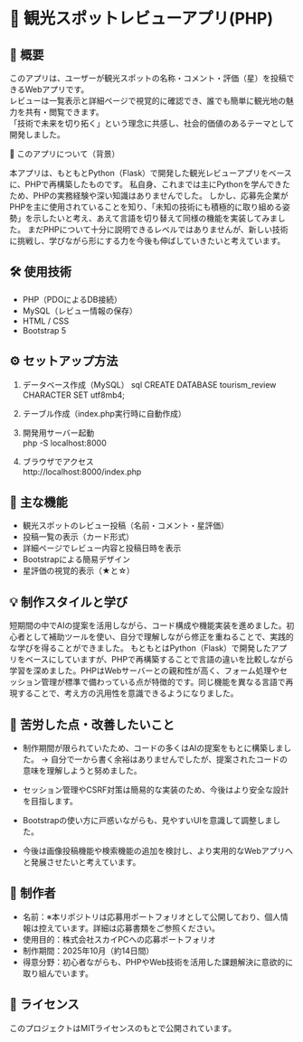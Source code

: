 # 🗾 観光スポットレビューアプリ(PHP)

## 📘 概要
このアプリは、ユーザーが観光スポットの名称・コメント・評価（星）を投稿できるWebアプリです。  
レビューは一覧表示と詳細ページで視覚的に確認でき、誰でも簡単に観光地の魅力を共有・閲覧できます。  
「技術で未来を切り拓く」という理念に共感し、社会的価値のあるテーマとして開発しました。

🔄 このアプリについて（背景）

本アプリは、もともとPython（Flask）で開発した観光レビューアプリをベースに、PHPで再構築したものです。
私自身、これまでは主にPythonを学んできたため、PHPの実務経験や深い知識はありませんでした。
しかし、応募先企業がPHPを主に使用されていることを知り、「未知の技術にも積極的に取り組める姿勢」を示したいと考え、あえて言語を切り替えて同様の機能を実装してみました。
まだPHPについて十分に説明できるレベルではありませんが、新しい技術に挑戦し、学びながら形にする力を今後も伸ばしていきたいと考えています。

## 🛠 使用技術
- PHP（PDOによるDB接続）
- MySQL（レビュー情報の保存）
- HTML / CSS
- Bootstrap 5


## ⚙️ セットアップ方法

1.  データベース作成（MySQL）
   sql
   CREATE DATABASE tourism_review CHARACTER SET utf8mb4;

2. テーブル作成（index.php実行時に自動作成）

3. 開発用サーバー起動  
  php -S localhost:8000

4. ブラウザでアクセス  
   http://localhost:8000/index.php
   

## 🌟 主な機能
- 観光スポットのレビュー投稿（名前・コメント・星評価）
- 投稿一覧の表示（カード形式）
- 詳細ページでレビュー内容と投稿日時を表示
- Bootstrapによる簡易デザイン
- 星評価の視覚的表示（★と☆）

## 💡 制作スタイルと学び

短期間の中でAIの提案を活用しながら、コード構成や機能実装を進めました。初心者として補助ツールを使い、自分で理解しながら修正を重ねることで、実践的な学びを得ることができました。
もともとはPython（Flask）で開発したアプリをベースにしていますが、PHPで再構築することで言語の違いを比較しながら学習を深めました。PHPはWebサーバーとの親和性が高く、フォーム処理やセッション管理が標準で備わっている点が特徴的です。同じ機能を異なる言語で再現することで、考え方の汎用性を意識できるようになりました。

## 🧩 苦労した点・改善したいこと

- 制作期間が限られていたため、コードの多くはAIの提案をもとに構築しました。
→ 自分で一から書く余裕はありませんでしたが、提案されたコードの意味を理解しようと努めました。

- セッション管理やCSRF対策は簡易的な実装のため、今後はより安全な設計を目指します。

- Bootstrapの使い方に戸惑いながらも、見やすいUIを意識して調整しました。

- 今後は画像投稿機能や検索機能の追加を検討し、より実用的なWebアプリへと発展させたいと考えています。

## 👤 制作者
- 名前：※本リポジトリは応募用ポートフォリオとして公開しており、個人情報は控えています。詳細は応募書類をご参照ください。
- 使用目的：株式会社スカイPCへの応募ポートフォリオ  
- 制作期間：2025年10月（約14日間）  
- 得意分野：初心者ながらも、PHPやWeb技術を活用した課題解決に意欲的に取り組んでいます。

## 📄 ライセンス
このプロジェクトはMITライセンスのもとで公開されています。